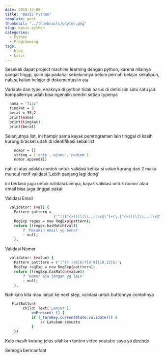 ```yaml
---
date: 2019-12-09
title: "Basic Python"
template: post
thumbnail: "../thumbnails/phyton.png"
slug: basic-python
categories:
  - Python
  - Programming
tags:
  - blog
  - basic
---
```


Sesekali dapat project machine learning dengan python, karena nilainya sangat tinggi, iyain aja padahal sebelumnya belum pernah belajar sekalipun, nah sekalian belajar di dokumentasiin aja

Variable dan type, enaknya di python tidak harus di definisiin satu satu jadi kompailernya udah bisa ngenalin sendiri setiap typenya

```bash
  nama = "fiaz"
  tingkat = 2
  berat = 55,2
  print(nama)
  print(tingkat)
  print(berat)
```

Selanjutnya list, ini hampir sama kayak pemrograman lain tinggal di kasih kurung bracket udah di identifikasi sebai list

```bash
    nomor = []
    string = ['erik','wisnu','nadiem']
    nomor.append(1)
```

nah di atas adalah contoh untuk validasi ketika si value kurang dari 2 maka muncul notif validasi 'Lebih panjang lagi dong'

ini berlaku juga untuk validasi lainnya, kayak validasi untuk nomor atau email bisa juga tinggal pakai

Validasi Email

```bash
  validator: (val) {
    Pattern pattern =
                      r'^(([^<>()[\]\\.,;:\s@\"]+(\.[^<>()[\]\\.,;:\s@\"]+)*)|(\".+\"))@((\[[0-9]{1,3}\.[0-9]{1,3}\.[0-9]{1,3}\.[0-9]{1,3}\])|(([a-zA-Z\-0-9]+\.)+[a-zA-Z]{2,}))$';
    RegExp regex = new RegExp(pattern);
    return (!regex.hasMatch(val))
        ? 'Masukin email yg bener'
        : null;
    },
```

Validasi Nomor

```bash
  validator: (value) {
    Pattern patttern = r'(^(?:[+0]6)?[0-9]{10,12}$)';
    RegExp regExp = new RegExp(patttern);
    return (!regExp.hasMatch(value))
        ? 'Nomor aja jangan yg lain'
        : null;
    },
```

Nah kalo kita mau lanjut ke next step, validasi untuk buttonnya contohnya

```bash
   FlatButton(
        child: Text('Lanjut'),
            onPressed: () {
            if (_formKey.currentState.validate()) {
                // Lakukan sesuatu
            }
    })
```

Kalo masih kurang jelas silahkan tonton video youtube saya ya [devindo](https://youtube.com/devindo)

Semoga bermanfaat
